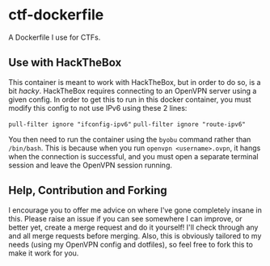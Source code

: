 # ctf-dockerfile
A Dockerfile I use for CTFs.

## Use with HackTheBox
This container is meant to work with HackTheBox, but in order to do so, is a bit _hacky_. HackTheBox requires connecting to an OpenVPN server using a given config. In order to get this to run in this docker container, you must modify this config to not use IPv6 using these 2 lines:

`pull-filter ignore "ifconfig-ipv6"`
`pull-filter ignore "route-ipv6"`

You then need to run the container using the `byobu` command rather than `/bin/bash`. This is because when you run `openvpn <username>.ovpn`, it hangs when the connection is successful, and you must open a separate terminal session and leave the OpenVPN session running.

## Help, Contribution and Forking
I encourage you to offer me advice on where I've gone completely insane in this. Please raise an issue if you can see somewhere I can improve, or better yet, create a merge request and do it yourself! I'll check through any and all merge requests before merging. Also, this is obviously tailored to my needs (using my OpenVPN config and dotfiles), so feel free to fork this to make it work for you.
